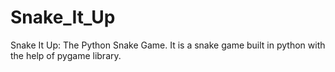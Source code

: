 # Snake_It_Up
Snake It Up: The Python Snake Game. It is a snake game built in python with the help of pygame library.
